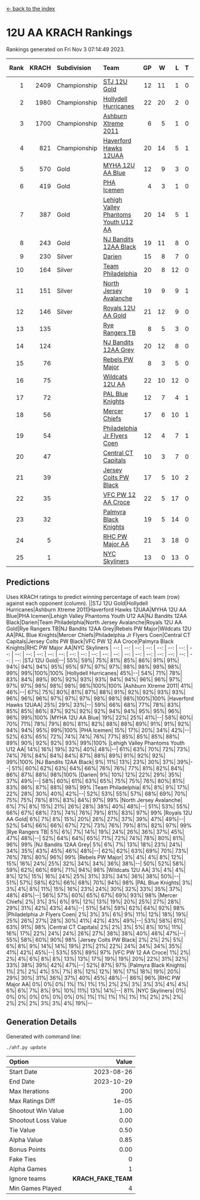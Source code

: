 [<- back to the index](readme.md)
# 12U AA KRACH Rankings
Rankings generated on Fri Nov  3 07:14:49 2023.

Rank|KRACH|Subdivision|Team|GP|W|L|T|OTW|OTL|SoS|Exp Wins|Win Diff
---:|---:|:---|:---|---:|---:|---:|---:|---:|---:|---:|---:|---:
1|2409|Championship|[STJ 12U Gold](https://gamesheetstats.com/seasons/3659/teams/141122/schedule)|12|11|1|0|1|0|266|11.8|-0.0
2|1980|Championship|[Hollydell Hurricanes](https://gamesheetstats.com/seasons/3659/teams/141133/schedule)|22|20|2|0|4|0|252|20.8|-0.0
3|1700|Championship|[Ashburn Xtreme 2011](https://gamesheetstats.com/seasons/3659/teams/141121/schedule)|6|5|1|0|0|0|454|5.8|-0.0
4|821|Championship|[Haverford Hawks 12UAA](https://gamesheetstats.com/seasons/3659/teams/141127/schedule)|20|14|5|1|0|2|637|15.3|-0.0
5|570|Gold|[MYHA 12U AA Blue](https://gamesheetstats.com/seasons/3659/teams/141123/schedule)|12|9|3|0|1|1|316|9.8|-0.0
6|419|Gold|[PHA Icemen](https://gamesheetstats.com/seasons/3659/teams/141145/schedule)|4|3|1|0|0|0|152|3.9|0.0
7|387|Gold|[Lehigh Valley Phantoms Youth U12 AA](https://gamesheetstats.com/seasons/3659/teams/141129/schedule)|20|14|5|1|0|0|305|15.4|0.0
8|243|Gold|[NJ Bandits 12AA Black](https://gamesheetstats.com/seasons/3659/teams/141126/schedule)|19|11|8|0|0|1|457|11.9|0.0
9|230|Silver|[Darien](https://gamesheetstats.com/seasons/3659/teams/141125/schedule)|15|8|7|0|1|1|446|8.9|0.0
10|164|Silver|[Team Philadelphia](https://gamesheetstats.com/seasons/3659/teams/141128/schedule)|20|8|12|0|2|2|663|8.9|0.0
11|151|Silver|[North Jersey Avalanche](https://gamesheetstats.com/seasons/3659/teams/141137/schedule)|19|9|9|1|1|2|293|10.4|0.0
12|146|Silver|[Royals 12U AA Gold](https://gamesheetstats.com/seasons/3659/teams/141142/schedule)|21|12|9|0|2|0|325|12.9|0.0
13|135||[Rye Rangers TB](https://gamesheetstats.com/seasons/3659/teams/141140/schedule)|8|5|3|0|0|1|86|5.9|0.0
14|124||[NJ Bandits 12AA Grey](https://gamesheetstats.com/seasons/3659/teams/141134/schedule)|20|12|8|0|1|1|192|12.9|0.0
15|76||[Rebels PW Major](https://gamesheetstats.com/seasons/3659/teams/141138/schedule)|8|3|5|0|0|0|137|3.9|0.0
16|75||[Wildcats 12U AA](https://gamesheetstats.com/seasons/3659/teams/141136/schedule)|22|10|12|0|0|0|372|10.9|0.0
17|72||[PAL Blue Knights](https://gamesheetstats.com/seasons/3659/teams/141139/schedule)|12|7|4|1|0|0|61|8.4|0.0
18|56||[Mercer Chiefs](https://gamesheetstats.com/seasons/3659/teams/141135/schedule)|17|6|10|1|1|1|372|7.4|0.0
19|54||[Philadelphia Jr Flyers Coen](https://gamesheetstats.com/seasons/3659/teams/141143/schedule)|12|4|7|1|0|0|332|5.4|0.0
20|47||[Central CT Capitals](https://gamesheetstats.com/seasons/3659/teams/141124/schedule)|10|3|7|0|0|2|330|3.9|0.0
21|39||[Jersey Colts PW Black](https://gamesheetstats.com/seasons/3659/teams/141141/schedule)|17|5|10|2|0|0|156|6.9|0.0
22|35||[VFC PW 12 AA Croce](https://gamesheetstats.com/seasons/3659/teams/141131/schedule)|22|5|17|0|1|1|632|5.9|0.0
23|32||[Palmyra Black Knights](https://gamesheetstats.com/seasons/3659/teams/141130/schedule)|19|5|14|0|1|1|512|5.9|0.0
24|5||[RHC PW Major AA](https://gamesheetstats.com/seasons/3659/teams/141132/schedule)|21|3|18|0|0|0|181|3.9|0.0
25|1||[NYC Skyliners](https://gamesheetstats.com/seasons/3659/teams/141144/schedule)|13|0|13|0|0|0|129|0.9|0.0

## Predictions
Uses KRACH ratings to predict winning percentage of each team (row) against each opponent (column).
||STJ 12U Gold|Hollydell Hurricanes|Ashburn Xtreme 2011|Haverford Hawks 12UAA|MYHA 12U AA Blue|PHA Icemen|Lehigh Valley Phantoms Youth U12 AA|NJ Bandits 12AA Black|Darien|Team Philadelphia|North Jersey Avalanche|Royals 12U AA Gold|Rye Rangers TB|NJ Bandits 12AA Grey|Rebels PW Major|Wildcats 12U AA|PAL Blue Knights|Mercer Chiefs|Philadelphia Jr Flyers Coen|Central CT Capitals|Jersey Colts PW Black|VFC PW 12 AA Croce|Palmyra Black Knights|RHC PW Major AA|NYC Skyliners
| --: | --: | --: | --: | --: | --: | --: | --: | --: | --: | --: | --: | --: | --: | --: | --: | --: | --: | --: | --: | --: | --: | --: | --: | --: | --: 
|STJ 12U Gold|--| 55%| 59%| 75%| 81%| 85%| 86%| 91%| 91%| 94%| 94%| 94%| 95%| 95%| 97%| 97%| 97%| 98%| 98%| 98%| 98%| 99%| 99%|100%|100%
|Hollydell Hurricanes| 45%|--| 54%| 71%| 78%| 83%| 84%| 89%| 90%| 92%| 93%| 93%| 94%| 94%| 96%| 96%| 97%| 97%| 97%| 98%| 98%| 98%| 98%|100%|100%
|Ashburn Xtreme 2011| 41%| 46%|--| 67%| 75%| 80%| 81%| 87%| 88%| 91%| 92%| 92%| 93%| 93%| 96%| 96%| 96%| 97%| 97%| 97%| 98%| 98%| 98%|100%|100%
|Haverford Hawks 12UAA| 25%| 29%| 33%|--| 59%| 66%| 68%| 77%| 78%| 83%| 85%| 85%| 86%| 87%| 92%| 92%| 92%| 94%| 94%| 95%| 95%| 96%| 96%| 99%|100%
|MYHA 12U AA Blue| 19%| 22%| 25%| 41%|--| 58%| 60%| 70%| 71%| 78%| 79%| 80%| 81%| 82%| 88%| 88%| 89%| 91%| 91%| 92%| 94%| 94%| 95%| 99%|100%
|PHA Icemen| 15%| 17%| 20%| 34%| 42%|--| 52%| 63%| 65%| 72%| 74%| 74%| 76%| 77%| 85%| 85%| 85%| 88%| 89%| 90%| 92%| 92%| 93%| 99%|100%
|Lehigh Valley Phantoms Youth U12 AA| 14%| 16%| 19%| 32%| 40%| 48%|--| 61%| 63%| 70%| 72%| 73%| 74%| 76%| 84%| 84%| 84%| 87%| 88%| 89%| 91%| 92%| 92%| 99%|100%
|NJ Bandits 12AA Black|  9%| 11%| 13%| 23%| 30%| 37%| 39%|--| 51%| 60%| 62%| 63%| 64%| 66%| 76%| 76%| 77%| 81%| 82%| 84%| 86%| 87%| 88%| 98%|100%
|Darien|  9%| 10%| 12%| 22%| 29%| 35%| 37%| 49%|--| 58%| 60%| 61%| 63%| 65%| 75%| 75%| 76%| 80%| 81%| 83%| 86%| 87%| 88%| 98%| 99%
|Team Philadelphia|  6%|  8%|  9%| 17%| 22%| 28%| 30%| 40%| 42%|--| 52%| 53%| 55%| 57%| 68%| 69%| 70%| 75%| 75%| 78%| 81%| 83%| 84%| 97%| 99%
|North Jersey Avalanche|  6%|  7%|  8%| 15%| 21%| 26%| 28%| 38%| 40%| 48%|--| 51%| 53%| 55%| 66%| 67%| 68%| 73%| 74%| 76%| 79%| 81%| 83%| 97%| 99%
|Royals 12U AA Gold|  6%|  7%|  8%| 15%| 20%| 26%| 27%| 37%| 39%| 47%| 49%|--| 52%| 54%| 66%| 66%| 67%| 72%| 73%| 76%| 79%| 81%| 82%| 97%| 99%
|Rye Rangers TB|  5%|  6%|  7%| 14%| 19%| 24%| 26%| 36%| 37%| 45%| 47%| 48%|--| 52%| 64%| 64%| 65%| 71%| 72%| 74%| 78%| 80%| 81%| 96%| 99%
|NJ Bandits 12AA Grey|  5%|  6%|  7%| 13%| 18%| 23%| 24%| 34%| 35%| 43%| 45%| 46%| 48%|--| 62%| 62%| 63%| 69%| 70%| 73%| 76%| 78%| 80%| 96%| 99%
|Rebels PW Major|  3%|  4%|  4%|  8%| 12%| 15%| 16%| 24%| 25%| 32%| 34%| 34%| 36%| 38%|--| 50%| 52%| 58%| 59%| 62%| 66%| 69%| 71%| 94%| 98%
|Wildcats 12U AA|  3%|  4%|  4%|  8%| 12%| 15%| 16%| 24%| 25%| 31%| 33%| 34%| 36%| 38%| 50%|--| 51%| 57%| 58%| 62%| 66%| 68%| 70%| 94%| 98%
|PAL Blue Knights|  3%|  3%|  4%|  8%| 11%| 15%| 16%| 23%| 24%| 30%| 32%| 33%| 35%| 37%| 48%| 49%|--| 56%| 57%| 60%| 65%| 67%| 69%| 93%| 98%
|Mercer Chiefs|  2%|  3%|  3%|  6%|  9%| 12%| 13%| 19%| 20%| 25%| 27%| 28%| 29%| 31%| 42%| 43%| 44%|--| 51%| 54%| 59%| 62%| 64%| 92%| 98%
|Philadelphia Jr Flyers Coen|  2%|  3%|  3%|  6%|  9%| 11%| 12%| 18%| 19%| 25%| 26%| 27%| 28%| 30%| 41%| 42%| 43%| 49%|--| 53%| 58%| 61%| 63%| 91%| 98%
|Central CT Capitals|  2%|  2%|  3%|  5%|  8%| 10%| 11%| 16%| 17%| 22%| 24%| 24%| 26%| 27%| 38%| 38%| 40%| 46%| 47%|--| 55%| 58%| 60%| 90%| 98%
|Jersey Colts PW Black|  2%|  2%|  2%|  5%|  6%|  8%|  9%| 14%| 14%| 19%| 21%| 21%| 22%| 24%| 34%| 34%| 35%| 41%| 42%| 45%|--| 53%| 55%| 89%| 97%
|VFC PW 12 AA Croce|  1%|  2%|  2%|  4%|  6%|  8%|  8%| 13%| 13%| 17%| 19%| 19%| 20%| 22%| 31%| 32%| 33%| 38%| 39%| 42%| 47%|--| 52%| 87%| 97%
|Palmyra Black Knights|  1%|  2%|  2%|  4%|  5%|  7%|  8%| 12%| 12%| 16%| 17%| 18%| 19%| 20%| 29%| 30%| 31%| 36%| 37%| 40%| 45%| 48%|--| 86%| 96%
|RHC PW Major AA|  0%|  0%|  0%|  1%|  1%|  1%|  1%|  2%|  2%|  3%|  3%|  3%|  4%|  4%|  6%|  6%|  7%|  8%|  9%| 10%| 11%| 13%| 14%|--| 81%
|NYC Skyliners|  0%|  0%|  0%|  0%|  0%|  0%|  0%|  0%|  1%|  1%|  1%|  1%|  1%|  1%|  2%|  2%|  2%|  2%|  2%|  2%|  3%|  3%|  4%| 19%|--

## Generation Details

Generated with command line:
```
./ahf.py update
```

| Option | Value |
| :----- | ----: |
| Start Date | 2023-08-26 |
| End Date | 2023-10-29 |
| Max Iterations | 200 |
| Max Ratings Diff | 1e-05 |
| Shootout Win Value | 1.00 |
| Shootout Loss Value | 0.00 |
| Tie Value | 0.50 |
| Alpha Value | 0.85 |
| Bonus Points | 0.00 |
| Fake Ties | 0 |
| Alpha Games | 1 |
| Ignore teams | __KRACH_FAKE_TEAM__ |
| Min Games Played | 4 |


